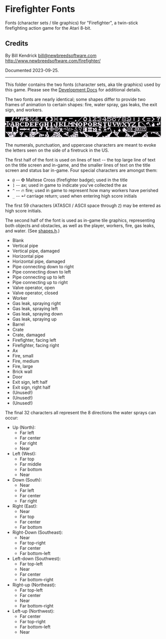 # Firefighter Fonts

Fonts (character sets / tile graphics) for "Firefighter", a twin-stick
firefighting action game for the Atari 8-bit.

## Credits
By Bill Kendrick <bill@newbreedsoftware.com>  
http://www.newbreedsoftware.com/firefighter/

Documented 2023-09-25.

------------------------------------------------------------------------

This folder contains the two fonts (character sets, aka tile graphics)
used by this game.  Please see the [Development Docs](../DEVELOPMENT.md)
for additional details.

The two fonts are nearly identical; some shapes differ to provide
two frames of animation to certain shapes: fire, water spray,
gas leaks, the exit sign, and workers.

![Screenshot of the font from 2023-09-25](fire1-fnt-20230925.png)

The numerals, punctuation, and uppercase characters are meant to
evoke the letters seen on the side of a firetruck in the US.

The first half of the font is used on lines of text -- the top large
line of text on the title screen and in-game, and the smaller lines
of text on the title screen and status bar in-game.  Four special
characters are amongst them:

* `@` -- ✠ Maltese Cross (firefighter badge); used in the title
* `]` -- ax; used in game to indicate you've collected the ax
* `^` -- 🔥 fire; used in game to represent how many workers have perished
* `_` -- ↵ carriage return; used when entering high score initials

The first 59 characters (ATASCII / ASCII space through `Z`) may be entered
as high score initials.

The second half of the font is used as in-game tile graphics,
representing both objects and obstacles, as well as the player,
workers, fire, gas leaks, and water.  (See [shapes.h](../src/shapes.h).)

* Blank
* Vertical pipe
* Vertical pipe, damaged
* Horizontal pipe
* Horizontal pipe, damaged
* Pipe connecting down to right
* Pipe connecting down to left
* Pipe connecting up to left
* Pipe connecting up to right
* Valve operator, open
* Valve operator, closed
* Worker
* Gas leak, spraying right
* Gas leak, spraying left
* Gas leak, spraying down
* Gas leak, spraying up
* Barrel
* Crate
* Crate, damaged
* Firefighter, facing left
* Firefighter, facing right
* Ax
* Fire, small
* Fire, medium
* Fire, large
* Brick wall
* Door
* Exit sign, left half
* Exit sign, right half
* (Unused!)
* (Unused!)
* (Unused!)

The final 32 characters all represent the 8 directions the
water sprays can occur:

* Up (North):
  * Far left
  * Far center
  * Far right
  * Near
* Left (West):
  * Far top
  * Far middle
  * Far bottom
  * Near
* Down (South):
  * Near
  * Far left
  * Far center
  * Far right
* Right (East):
  * Near
  * Far top
  * Far center
  * Far bottom
* Right-Down (Southeast):
  * Near
  * Far top-right
  * Far center
  * Far bottom-left
* Left-down (Southwest):
  * Far top-left
  * Near
  * Far center
  * Far bottom-right
* Right-up (Northeast):
  * Far top-left
  * Far center
  * Near
  * Far bottom-right
* Left-up (Northwest):
  * Far center
  * Far top-right
  * Far bottom-left
  * Near


